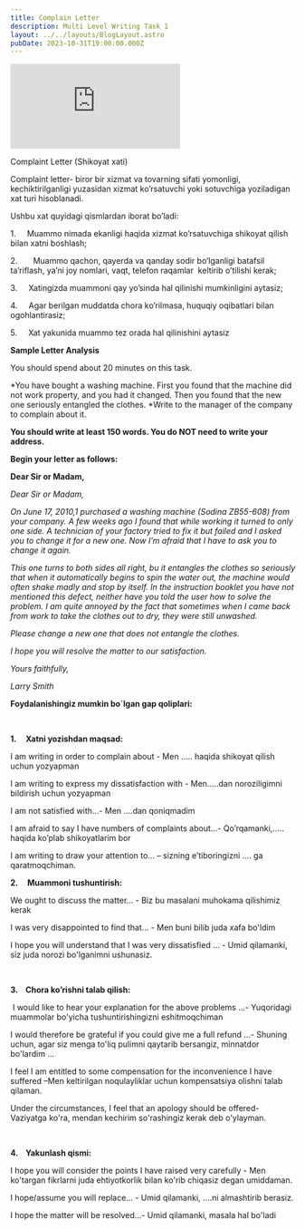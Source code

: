 ```yaml
---
title: Complain Letter
description: Multi Level Writing Task 1
layout: ../../layouts/BlogLayout.astro
pubDate: 2023-10-31T19:00:00.000Z
---
```


<iframe class="w-full aspect-video" src="https://www.youtube.com/embed/u6Aiz6d9o2k" title="Complaint Letter" frameborder="0" allow="accelerometer; autoplay; clipboard-write; encrypted-media; gyroscope; picture-in-picture; web-share" allowfullscreen></iframe>

Complaint Letter (Shikoyat xati)

Complaint letter- biror bir xizmat va tovarning sifati yomonligi, kechiktirilganligi yuzasidan xizmat ko’rsatuvchi yoki sotuvchiga yoziladigan xat turi hisoblanadi.

Ushbu xat quyidagi qismlardan iborat bo’ladi:

1.     Muammo nimada ekanligi haqida xizmat ko’rsatuvchiga shikoyat qilish bilan xatni boshlash;

2.       Muammo qachon, qayerda va qanday sodir bo’lganligi batafsil ta’riflash, ya’ni joy nomlari, vaqt, telefon raqamlar  keltirib o’tilishi kerak;

3.     Xatingizda muammoni qay yo’sinda hal qilinishi mumkinligini aytasiz;

4.     Agar berilgan muddatda chora ko’rilmasa, huquqiy oqibatlari bilan ogohlantirasiz;

5.     Xat yakunida muammo tez orada hal qilinishini aytasiz

**Sample Letter Analysis**

You should spend about 20 minutes on this task.

*You have bought a washing machine. First you found that the machine did not work property, and you had it changed. Then you found that the new one seriously entangled the clothes. *Write to the manager of the company to complain about it.

**You should write at least 150 words. You do NOT need to write your address.**

**Begin your letter as follows:**

**Dear Sir or Madam,**

*Dear Sir or Madam,*

*On June 17, 2010,1 purchased a washing machine (Sodina ZB55-608) from your company. A few weeks ago I found that while working it turned to only one side. A technician of your factory tried to fix it but failed and I asked you to change it for a new one. Now I’m afraid that I have to ask you to change it again.*

*This one turns to both sides all right, bu it entangles the clothes so seriously that when it automatically begins to spin
the water out, the machine would often shake madly and stop by itself. In the instruction booklet you have not mentioned this defect, neither have you told the user how to solve the problem. I am quite annoyed by the fact that sometimes
when I came back from work to take the clothes out to dry, they were still unwashed.*

*Please change a new one that does not entangle the clothes.*

*I hope you will resolve the matter to our satisfaction.*

*Yours faithfully,*

*Larry Smith*

**Foydalanishingiz mumkin bo\`lgan gap qoliplari:**

 

**1.     Xatni yozishdan maqsad:**

I am writing in order to complain about - Men ….. haqida shikoyat qilish uchun yozyapman

I am writing to express my dissatisfaction with - Men…..dan noroziligimni bildirish uchun yozyapman

I am not satisfied with...- Men ….dan qoniqmadim

I am afraid to say I have numbers of complaints about...- Qo’rqamanki,….. haqida ko’plab shikoyatlarim bor

I am writing to draw your attention to... – sizning e’tiboringizni …. ga qaratmoqchiman.

**2.     Muammoni tushuntirish:**

We ought to discuss the matter... - Biz bu masalani muhokama qilishimiz kerak

I was very disappointed to find that... - Men buni bilib juda xafa bo'ldim

I hope you will understand that I was very dissatisfied ... - Umid qilamanki, siz juda norozi bo'lganimni
ushunasiz.

 

**3.    Chora ko’rishni talab qilish:**

 I would like to hear your explanation for the above problems ...- Yuqoridagi muammolar bo'yicha
tushuntirishingizni eshitmoqchiman

I would therefore be grateful if you could give me a full refund ...- Shuning uchun, agar siz menga to'liq pulimni
qaytarib bersangiz, minnatdor bo'lardim ...

I feel I am entitled to some compensation for the inconvenience I have suffered –Men keltirilgan noqulayliklar uchun
kompensatsiya olishni talab qilaman.

Under the circumstances, I feel that an apology should be offered- Vaziyatga ko'ra, mendan kechirim so'rashingiz
kerak deb o'ylayman.

 

**4.    Yakunlash qismi:**

I hope you will consider the points I have raised very carefully - Men ko'targan fikrlarni juda ehtiyotkorlik bilan ko'rib chiqasiz degan umiddaman.

I hope/assume you will replace... - Umid qilamanki, ….ni almashtirib berasiz.

I hope the matter will be resolved...- Umid qilamanki, masala hal bo'ladi
